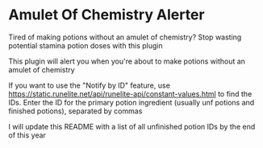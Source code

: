 # Amulet Of Chemistry Alerter
Tired of making potions without an amulet of chemistry? Stop wasting potential stamina potion doses with this plugin

This plugin will alert you when you're about to make potions without an amulet of chemistry

If you want to use the "Notify by ID" feature, use https://static.runelite.net/api/runelite-api/constant-values.html 
to find the IDs. Enter the ID for the primary potion ingredient (usually unf potions and finished potions), separated by commas

I will update this README with a list of all unfinished potion IDs by the end of this year
